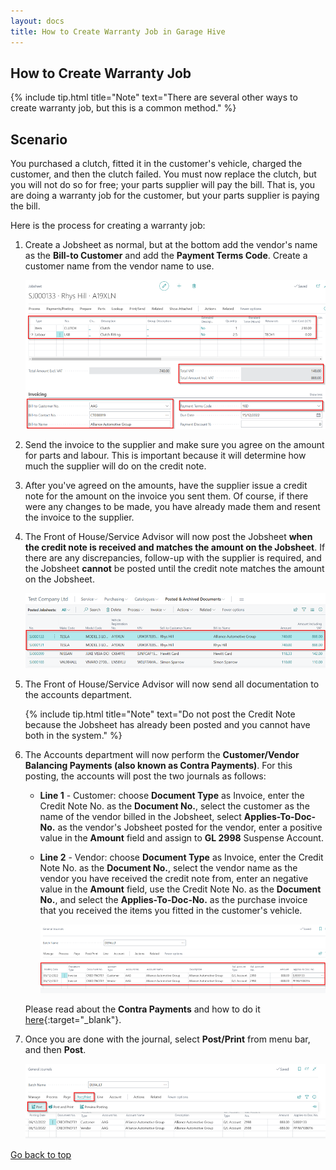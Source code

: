 ```yaml
---
layout: docs
title: How to Create Warranty Job in Garage Hive 
---
```


<a name="top"></a>

## How to Create Warranty Job

{% include tip.html title="Note" text="There are several other ways to create warranty job, but this is a common method." %}


## Scenario
You purchased a clutch, fitted it in the customer's vehicle, charged the customer, and then the clutch failed. You must now replace the clutch, but you will not do so for free; your parts supplier will pay the bill. That is, you are doing a warranty job for the customer, but your parts supplier is paying the bill.


Here is the process for creating a warranty job:
1. Create a Jobsheet as normal, but at the bottom add the vendor's name as the **Bill-to Customer** and add the **Payment Terms Code**. Create a customer name from the vendor name to use.

   ![](media/garagehive-job-warranty1.png)

2. Send the invoice to the supplier and make sure you agree on the amount for parts and labour. This is important because it will determine how much the supplier will do on the credit note.
3. After you've agreed on the amounts, have the supplier issue a credit note for the amount on the invoice you sent them. Of course, if there were any changes to be made, you have already made them and resent the invoice to the supplier.
4. The Front of House/Service Advisor will now post the Jobsheet **when the credit note is received and matches the amount on the Jobsheet**. If there are any discrepancies, follow-up with the supplier is required, and the Jobsheet **cannot** be posted until the credit note matches the amount on the Jobsheet.

   ![](media/garagehive-job-warranty2.png)

5. The Front of House/Service Advisor will now send all documentation to the accounts department.

   {% include tip.html title="Note" text="Do not post the Credit Note because the Jobsheet has already been posted and you cannot have both in the system." %}

6. The Accounts department will now perform the **Customer/Vendor Balancing Payments (also known as Contra Payments)**. For this posting, the accounts will post the two journals as follows:   
      - **Line 1** - Customer: choose **Document Type** as Invoice, enter the Credit Note No. as the **Document No.**, select the customer as the name of the vendor billed in the Jobsheet, select **Applies-To-Doc-No.** as the vendor's Jobsheet posted for the vendor, enter a positive value in the **Amount** field and assign to **GL 2998** Suspense Account.
      - **Line 2** - Vendor: choose **Document Type** as Invoice, enter the Credit Note No. as the **Document No.**, select the vendor name as the vendor you have received the credit note from, enter an negative value in the **Amount** field, use the Credit Note No. as the **Document No.**, and select the **Applies-To-Doc-No.** as the purchase invoice that you received the items you fitted in the customer's vehicle.

         ![](media/garagehive-job-warranty3.png)
   
      Please read about the **Contra Payments** and how to do it [here](garagehive-contra-payment.html){:target="_blank"}.
7. Once you are done with the journal, select **Post/Print** from menu bar, and then **Post**.

      ![](media/garagehive-job-warranty4.png)


[Go back to top](#top)
